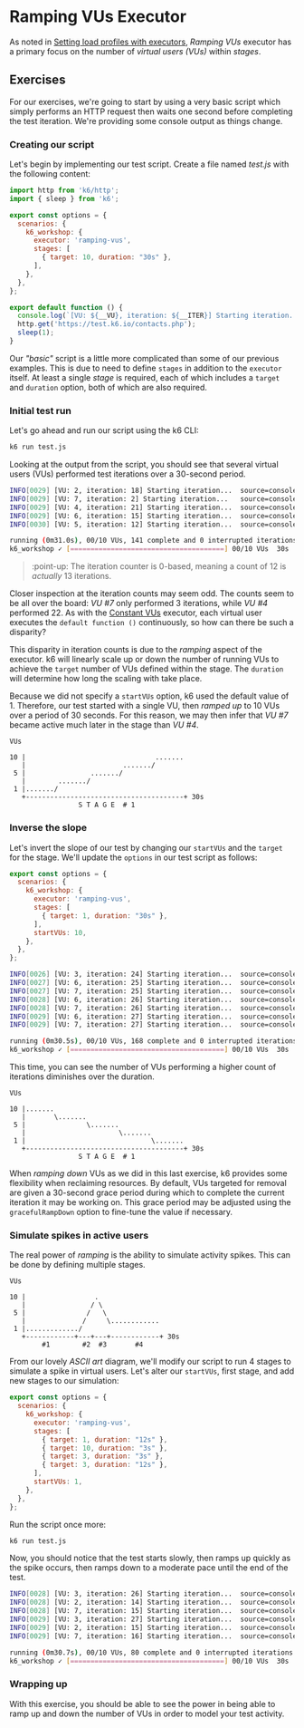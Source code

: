 # Ramping VUs Executor

As noted in [Setting load profiles with executors](Setting-load-profiles-with-executors.md#Ramping-VUs), _Ramping VUs_ executor has a primary focus on the number of _virtual users (VUs)_ within _stages_. 

## Exercises

For our exercises, we're going to start by using a very basic script which simply performs an HTTP request then waits one second before completing the test iteration. We're providing some console output as things change.

### Creating our script

Let's begin by implementing our test script. Create a file named _test.js_ with the following content:

```js
import http from 'k6/http';
import { sleep } from 'k6';

export const options = {
  scenarios: {
    k6_workshop: {
      executor: 'ramping-vus',
      stages: [
        { target: 10, duration: "30s" },
      ],
    },
  },
};

export default function () {
  console.log(`[VU: ${__VU}, iteration: ${__ITER}] Starting iteration...`);
  http.get('https://test.k6.io/contacts.php');
  sleep(1);
}
```

Our _"basic"_ script is a little more complicated than some of our previous examples. This is due to need to define `stages` in addition to the `executor` itself. At least a single _stage_ is required, each of which includes a `target` and `duration` option, both of which are also required.

### Initial test run

Let's go ahead and run our script using the k6 CLI:

```bash
k6 run test.js
```

Looking at the output from the script, you should see that several virtual users (VUs) performed test iterations over a 30-second period.

```bash
INFO[0029] [VU: 2, iteration: 18] Starting iteration...  source=console
INFO[0029] [VU: 7, iteration: 2] Starting iteration...   source=console
INFO[0029] [VU: 4, iteration: 21] Starting iteration...  source=console
INFO[0029] [VU: 6, iteration: 15] Starting iteration...  source=console
INFO[0030] [VU: 5, iteration: 12] Starting iteration...  source=console

running (0m31.0s), 00/10 VUs, 141 complete and 0 interrupted iterations
k6_workshop ✓ [======================================] 00/10 VUs  30s
```

> :point-up: The iteration counter is 0-based, meaning a count of 12 is _actually_ 13 iterations.

Closer inspection at the iteration counts may seem odd. The counts seem to be all over the board: _VU #7_ only performed 3 iterations, while _VU #4_ performed 22. As with the [Constant VUs](Setting-load-profiles-with-executors.md#Constant-VUs) executor, each virtual user executes the `default function ()` continuously, so how can there be such a disparity? 

This disparity in iteration counts is due to the _ramping_ aspect of the executor. k6 will linearly scale up or down the number of running VUs to achieve the `target` number of VUs defined within the stage. The `duration` will determine how long the scaling with take place.

Because we did not specify a `startVUs` option, k6 used the default value of 1. Therefore, our test started with a single VU, then _ramped up_ to 10 VUs over a period of 30 seconds. For this reason, we may then infer that _VU #7_ became active much later in the stage than _VU #4_.

```text
VUs
   
10 |                                .......
   |                        ......./
 5 |                ......./
   |        ......./
 1 |......./
   +---------------------------------------+ 30s
                 S T A G E  # 1    
```

### Inverse the slope

Let's invert the slope of our test by changing our `startVUs` and the `target` for the stage. We'll update the `options` in our test script as follows:

```js
export const options = {
  scenarios: {
    k6_workshop: {
      executor: 'ramping-vus',
      stages: [
        { target: 1, duration: "30s" },
      ],
      startVUs: 10,
    },
  },
};
```
```bash
INFO[0026] [VU: 3, iteration: 24] Starting iteration...  source=console
INFO[0027] [VU: 6, iteration: 25] Starting iteration...  source=console
INFO[0027] [VU: 7, iteration: 25] Starting iteration...  source=console
INFO[0028] [VU: 6, iteration: 26] Starting iteration...  source=console
INFO[0028] [VU: 7, iteration: 26] Starting iteration...  source=console
INFO[0029] [VU: 6, iteration: 27] Starting iteration...  source=console
INFO[0029] [VU: 7, iteration: 27] Starting iteration...  source=console

running (0m30.5s), 00/10 VUs, 168 complete and 0 interrupted iterations
k6_workshop ✓ [======================================] 00/10 VUs  30s
```

This time, you can see the number of VUs performing a higher count of iterations diminishes over the duration.

```text
VUs
   
10 |.......
   |       \.......
 5 |               \.......
   |                       \.......
 1 |                               \.......
   +---------------------------------------+ 30s
                 S T A G E  # 1    
```

When _ramping down_ VUs as we did in this last exercise, k6 provides some flexibility when reclaiming resources. By default, VUs targeted for removal are given a 30-second grace period during which to complete the current iteration it may be working on. This grace period may be adjusted using the `gracefulRampDown` option to fine-tune the value if necessary.

### Simulate spikes in active users

The real power of _ramping_ is the ability to simulate activity spikes. This can be done by defining multiple stages.

```text
VUs
                   
10 |                 .  
   |                / \ 
 5 |               /   \
   |              /     \............      
 1 |............./                              
   +------------+---+---+------------+ 30s
        #1        #2  #3       #4
```

From our lovely _ASCII art_ diagram, we'll modify our script to run 4 stages to simulate a spike in virtual users. Let's alter our `startVUs`, first stage, and add new stages to our simulation:

```js
export const options = {
  scenarios: {
    k6_workshop: {
      executor: 'ramping-vus',
      stages: [
        { target: 1, duration: "12s" },
        { target: 10, duration: "3s" },
        { target: 3, duration: "3s" },
        { target: 3, duration: "12s" },
      ],
      startVUs: 1,
    },
  },
};
```

Run the script once more:

```bash
k6 run test.js
```

Now, you should notice that the test starts slowly, then ramps up quickly as the spike occurs, then ramps down to a moderate pace until the end of the test.

```bash
INFO[0028] [VU: 3, iteration: 26] Starting iteration...  source=console
INFO[0028] [VU: 2, iteration: 14] Starting iteration...  source=console
INFO[0028] [VU: 7, iteration: 15] Starting iteration...  source=console
INFO[0029] [VU: 3, iteration: 27] Starting iteration...  source=console
INFO[0029] [VU: 2, iteration: 15] Starting iteration...  source=console
INFO[0029] [VU: 7, iteration: 16] Starting iteration...  source=console

running (0m30.7s), 00/10 VUs, 80 complete and 0 interrupted iterations
k6_workshop ✓ [======================================] 00/10 VUs  30s
```

### Wrapping up

With this exercise, you should be able to see the power in being able to ramp up and down the number of VUs in order to model your test activity.
